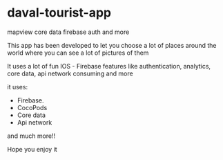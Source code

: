 # daval-tourist-app
mapview core data firebase auth and more


This app has been developed to let you choose a lot of places around the world where you can see a lot of pictures of them

It uses a lot of fun IOS - Firebase features like authentication, analytics, core data, api network consuming and more

it uses:
- Firebase. <br>
- CocoPods <br>
- Core data <br>
- Api network <br>


and much more!!



Hope you enjoy it
